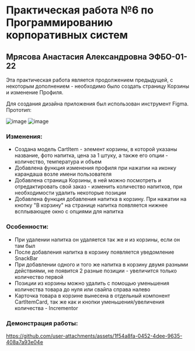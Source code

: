 # Практическая работа №6 по Программированию корпоративных систем

## Мрясова Анастасия Александровна ЭФБО-01-22

Эта практическая работа является продолжением предыдущей, с некоторым дополнением - необходимо было создать страницу Корзины и изменение Профиля.

Для создания дизайна приложения был использован инструмент Figma. Прототип:

![image](https://github.com/user-attachments/assets/2465fb34-edcb-4f0e-b07c-bd341b1a402c)
![image](https://github.com/user-attachments/assets/058b9972-13d0-4d64-ab87-3fb6b6b52b24)

### Изменения:
* Создана модель CartItem - элемент корзины, в которой указаны название, фото напитка, цена за 1 штуку, а также его опции - количество, температура и объем
* Добавлена функция изменения профиля при нажатии на иконку карандаша возле имени пользователя
* Добавлена страница Корзины, в ней можно посмотреть и отредактировать свой заказ - изменить количество напитков, при необходимости удалить некоторые позиции
* Добавлена функция добавления напитка в корзину. При нажатии на кнопку "В корзину" на странице напитка появляется нижнее всплывающее окно с опциями для напитка

### Особенности:
* При удалении напитка он удаляется так же и из корзины, если он там был
* После добавления напитка в корзину появляется уведомление SnackBar
* При добавлении одного и того же напитка в корзину двумя разными действиями, не появится 2 разные позиции - увеличится только количество первой
* Позиции из корзины можно удалить с помощью уменьшения количества товара до нуля или свайпа справа налево
* Карточка товара в корзине вынесена в отдельный компонент CartItemCard, так же как и кнопки уменьшения/увеличения количества - Incrementor

### Демонстрация работы:

https://github.com/user-attachments/assets/1f54a8fa-0452-4dee-9635-408a7a93e04e



